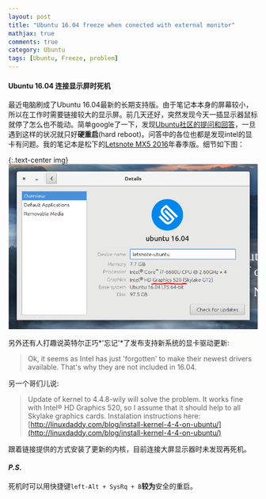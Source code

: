 ```yaml
---
layout: post
title: "Ubuntu 16.04 freeze when conected with external monitor"
mathjax: true
comments: true
category: Ubuntu
tags: [Ubuntu, Freeze, problem]
---
```


#### Ubuntu 16.04 连接显示屏时死机

  最近电脑刷成了Ubuntu 16.04最新的长期支持版。由于笔记本本身的屏幕较小，所以在工作时需要链接较大的显示屏。前几天还好，突然发现今天一插显示器鼠标就停了怎么也不能动。简单google了一下，发现[Ubuntu社区的提问和回答](http://askubuntu.com/questions/762373/laptop-freezes-after-connecting-external-monitor-since-16-04-update)，一旦遇到这样的状况就只好**硬重启**(hard reboot)。问答中的各位也都是发现intel的显卡有问题。我的笔记本是松下的[Letsnote MX5 2016](http://panasonic.jp/pc/products/mx5h/)年春季版。细节如下图：
  
{:.text-center img}
![details](/image/Details_001.png)

另外还有人打趣说英特尔正巧*'忘记'*了发布支持新系统的显卡驱动更新:
> Ok, it seems as Intel has just 'forgotten' to make their newest drivers available. That's why they are not included in 16.04. 

另一个哥们儿说:
> Update of kernel to 4.4.8-wily will solve the problem. It works fine with Intel® HD Graphics 520, so I assume that it should help to all Skylake graphics cards. Instalation instructions here:
[http://linuxdaddy.com/blog/install-kernel-4-4-on-ubuntu/](http://linuxdaddy.com/blog/install-kernel-4-4-on-ubuntu/)

跟着链接提供的方式安装了更新的内核，目前连接大屏显示器时未发现再死机。


#### _P.S._
 死机时可以用快捷键`left-Alt + SysRq + B`**较为**安全的重启。